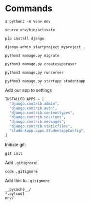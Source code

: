 # Commands

`$ python3 -m venv env`

`source env/bin/activate`

`pip install django`

`django-admin startproject myproject .`

`python3 manage.py migrate`

`python3 manage.py createsuperuser`

`python3 manage.py runserver`

`python3 manage.py startapp studentapp`

Add our app to settings

```python
INSTALLED_APPS = [
  "django.contrib.admin",
  "django.contrib.auth",
  "django.contrib.contenttypes",
  "django.contrib.sessions",
  "django.contrib.messages",
  "django.contrib.staticfiles",
  "studentapp.apps.StudentappConfig",
]
```

Initiate git:

`git init`

Add `.gitignore`:

`code .gitignore`

Add this to `.gitignore`:

```
__pycache__/
*.py[cod]
env/
```
